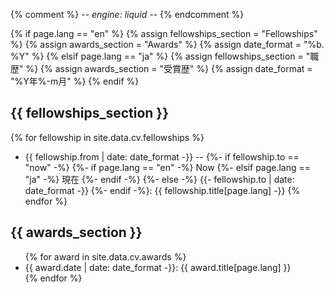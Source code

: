 {% comment %}
-*- engine: liquid -*-
{% endcomment %}

{% if page.lang == "en" %}
  {% assign fellowships_section = "Fellowships" %}
  {% assign awards_section = "Awards" %}
  {% assign date_format = "%b. %Y" %}
{% elsif page.lang == "ja" %}
  {% assign fellowships_section = "職歴" %}
  {% assign awards_section = "受賞歴" %}
  {% assign date_format = "%Y年%-m月" %}
{% endif %}


## {{ fellowships_section }}
{% for fellowship in site.data.cv.fellowships %}
  - {{ fellowship.from | date: date_format -}}
  --
  {%- if fellowship.to == "now" -%}
    {%- if page.lang == "en" -%}
      Now
    {%- elsif page.lang == "ja" -%}
      現在
    {%- endif -%}
  {%- else -%}
    {{- fellowship.to | date: date_format -}}
  {%- endif -%}:
  {{ fellowship.title[page.lang] -}}
{% endfor %}

## {{ awards_section }}
<ul>
  {% for award in site.data.cv.awards %}
    <li>
      {{ award.date | date: date_format -}}:
      {{ award.title[page.lang] }}
    </li>
  {% endfor %}
</ul>
